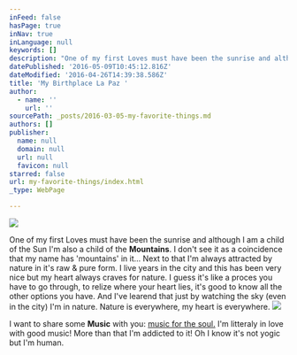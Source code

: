 ```yaml
---
inFeed: false
hasPage: true
inNav: true
inLanguage: null
keywords: []
description: "One of my first Loves must have been the sunrise and although I am a child of the Sun I'm also a child of the Mountains. I don't see it as a coincidence that my name has 'mountains' in it... Next to that I'm always attracted by nature in it's raw & pure form. I live years in the city and this has been very nice but my heart always craves for nature. I guess it's like a proces you have to go through, to relize where your heart lies, it's good to know all the other options you have. And I've learend that just by watching the sky (even in the city) I'm in nature. Nature is everywhere, my heart is everywhere."
datePublished: '2016-05-09T10:45:12.816Z'
dateModified: '2016-04-26T14:39:38.586Z'
title: 'My Birthplace La Paz '
author:
  - name: ''
    url: ''
sourcePath: _posts/2016-03-05-my-favorite-things.md
authors: []
publisher:
  name: null
  domain: null
  url: null
  favicon: null
starred: false
url: my-favorite-things/index.html
_type: WebPage

---
```

![](https://s3-us-west-2.amazonaws.com/the-grid-img/p/107014bc284b26b09188498864bdb0390d3d18a8.jpg)

One of my first Loves must have been the sunrise and although I am a child of the Sun I'm also a child of the **Mountains**. I don't see it as a coincidence that my name has 'mountains' in it... Next to that I'm always attracted by nature in it's raw & pure form. I live years in the city and this has been very nice but my heart always craves for nature. I guess it's like a proces you have to go through, to relize where your heart lies, it's good to know all the other options you have. And I've learend that just by watching the sky (even in the city) I'm in nature. Nature is everywhere, my heart is everywhere.
![](https://the-grid-user-content.s3-us-west-2.amazonaws.com/91b55d28-0e21-4ad9-b3e3-b654dade7a5b.jpg)

I want to share some **Music** with you: [music for the soul.][0] I'm litteraly in love with good music! More than that I'm addicted to it! Oh I know it's not yogic but I'm human.

[][0]

[][0]

[][0]

[0]: https://open.spotify.com/user/wendymontellano/playlist/0krajvdfbqw2zPLPBjLPok